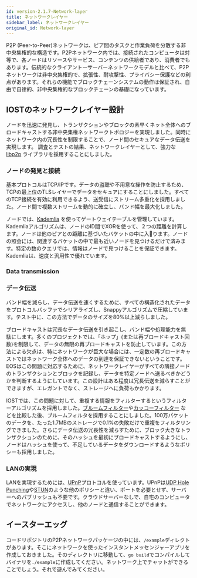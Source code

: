 ```yaml
---
id: version-2.1.7-Network-layer
title: ネットワークレイヤー
sidebar_label: ネットワークレイヤー
original_id: Network-layer
---
```


P2P (Peer-to-Peer)ネットワークは、ピア間のタスクと作業負荷を分散する非中央集権的な構造です。P2Pネットワーク内では、接続されたコンピュータは対等で、各ノードはリソースやサービス、コンテンツの供給者であり、消費者でもあります。伝統的なクライアントーサーバーネットワークモデルと比べて、P2Pネットワークは非中央集権的で、拡張性、耐攻撃性、プライバシー保護などの利点があります。それらの機能でブロックチェーンシステムの動作は保証され、自由で自律的、非中央集権的なブロックチェーンの基礎になっています。

## IOSTのネットワークレイヤー設計

ノードを迅速に発見し、トランザクションやブロックの素早くネット全体へのブロードキャストする非中央集権ネットワークトポロジーを実現しました。同時にネットワーク内の冗長性を制限することで、ノード間のセキュアなデータ伝送を実現します。
調査とテストの結果、ネットワークレイヤーとして、強力な[libp2p](https://github.com/libp2p/go-libp2p) ライブラリを採用することにしました。

### ノードの発見と接続

基本プロトコルはTCP/IPです。データの盗聴や不用意な操作を防止するため、TCPの最上位のTLSレイヤーでデータをセキュアにすることにしました。すべてのTCP接続を有効に利用できるよう、送受信にストリーム多重化を採用しました。ノード間で複数ストリームを動的に確立し、バンド幅を最大化しました。

ノードでは、[Kademlia](https://en.wikipedia.org/wiki/Kademlia) を使ってゲートウェイテーブルを管理しています。Kademliaアルゴリズムは、ノードのID間でXORを使って、２つの距離を計算します。ノードは他のピアとの距離に基づいたバケットの中に入ります。ノードの照会には、関連するバケットの中で最も近いノードを見つけるだけで済みます。特定の数のクエリでは、情報はノードで見つけることを保証できます。Kademliaは、速度と汎用性で優れています。

### Data transmission

### データ伝送

バンド幅を減らし、データ伝送を速くするために、すべての構造化されたデータをプロトコルバッファでシリアライズし、Snappyアルゴリズムで圧縮しています。テスト中に、この方法でデータのサイズを80%以上減らしました。

ブロードキャストは冗長なデータ伝送を引き起こし、バンド幅や処理能力を無駄にします。多くのプロジェクトでは、「ホップ」(または再ブロードキャスト回数)を制限して、データの無限の再ブロードキャストを防止しています。この方法による欠点は、特にネットワークが巨大な場合には、一定数の再ブロードキャストではネットワーク全体へのデータの到達を保証できないということです。EOSはこの問題に対応するために、ネットワークレイヤーがすべての隣接ノードのトランザクションとブロックを記録し、データを特定ノードへ送るべきかどうかを判断するようにしています。この設計はある程度は冗長伝送を減らすことができますが、エレガントでなく、ストレージへに負荷もかかります。

IOSTでは、この問題に対して、重複する情報をフィルターするというフィルターアルゴリズムを採用しました。[ブルームフィルター](https://en.wikipedia.org/wiki/Bloom_filter)や[カッコーフィルター](https://brilliant.org/wiki/cuckoo-filter) などを比較した後、ブルームフィルタを採用することにしました。100万パケットのデータを、たった1.7MBのストレージで0.1%の失敗だけで重複をフィルタリングできました。さらにデータ伝送の冗長性を減らすために、ブロック大きなトランザクションのために、そのハッシュを最初にブロードキャストするようにし、ノードはハッシュを使って、不足しているデータをダウンロードするようなポリシーも採用しました。

### LANの実現

LANを実現するためには、[UPnP](https://en.wikipedia.org/wiki/Universal_Plug_and_Play)プロトコルを使っています。UPnPは[UDP Hole Punching](https://en.wikipedia.org/wiki/UDP_hole_punching)や[STUN](https://en.wikipedia.org/wiki/STUN)のような他のポリシーと違い、ポートを必要とせず、サーバーへのパブリッシュも不要です。クラウドサーバーなしで、自宅のコンピュータでネットワークにアクセスし、他のノードと通信することができます。

## イースターエッグ

コードリポジトリのP2Pネットワークパッケージの中には、`/example`ディレクトがあります。そこにネットワークを使ったインスタントメッセンジャーアプリを作成しておきました。そのディレクトリに移動して、`go build`でコンパイルしてバイナリを`./example`に作成してください。ネットワーク上でチャットができることでしょう。それで遊んでみてください。
